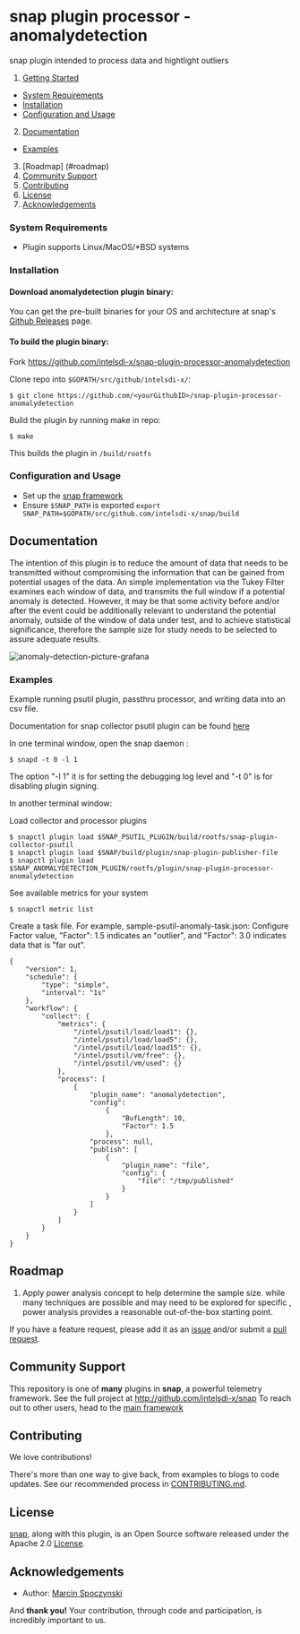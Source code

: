 # snap plugin processor - anomalydetection
snap plugin intended to process data and hightlight outliers

1. [Getting Started](#getting-started)
  * [System Requirements](#system-requirements)
  * [Installation](#installation)
  * [Configuration and Usage](configuration-and-usage)
2. [Documentation](#documentation)
  * [Examples](#examples)
3. [Roadmap] (#roadmap)
4. [Community Support](#community-support)
5. [Contributing](#contributing)
6. [License](#license)
7. [Acknowledgements](#acknowledgements)

### System Requirements
* Plugin supports Linux/MacOS/*BSD systems

### Installation
#### Download anomalydetection plugin binary:
You can get the pre-built binaries for your OS and architecture at snap's [Github Releases](https://github.com/intelsdi-x/snap/releases) page.

#### To build the plugin binary:
Fork https://github.com/intelsdi-x/snap-plugin-processor-anomalydetection

Clone repo into `$GOPATH/src/github/intelsdi-x/`:
```
$ git clone https://github.com/<yourGithubID>/snap-plugin-processor-anomalydetection
```
Build the plugin by running make in repo:
```
$ make
```
This builds the plugin in `/build/rootfs`

### Configuration and Usage
* Set up the [snap framework](https://github.com/intelsdi-x/snap/blob/master/README.md#getting-started)
* Ensure `$SNAP_PATH` is exported
`export SNAP_PATH=$GOPATH/src/github.com/intelsdi-x/snap/build`

## Documentation

The intention of this plugin is to reduce the amount of data that needs to be transmitted without compromising the information that can be gained from potential usages of the data. 
An simple implementation via the Tukey Filter examines each window of data, and transmits the full window if a potential anomaly is detected.
However, it may be that some activity before and/or after the event could be additionally relevant to understand the potential anomaly, outside of the window of data under test, and to achieve statistical significance, 
therefore the sample size for study needs to be selected to assure adequate results.

![anomaly-detection-picture-grafana](https://raw.githubusercontent.com/intelsdi-x/snap-plugin-processor-anomalydetection/blob/master/anomaly.png)

### Examples
Example running psutil plugin, passthru processor, and writing data into an csv file.

Documentation for snap collector psutil plugin can be found [here](https://github.com/intelsdi-x/snap-plugin-collector-psutil)

In one terminal window, open the snap daemon :
```
$ snapd -t 0 -l 1
```
The option "-l 1" it is for setting the debugging log level and "-t 0" is for disabling plugin signing.

In another terminal window:

Load collector and processor plugins
```
$ snapctl plugin load $SNAP_PSUTIL_PLUGIN/build/rootfs/snap-plugin-collector-psutil
$ snapctl plugin load $SNAP/build/plugin/snap-plugin-publisher-file
$ snapctl plugin load $SNAP_ANOMALYDETECTION_PLUGIN/rootfs/plugin/snap-plugin-processor-anomalydetection
```

See available metrics for your system
```
$ snapctl metric list
```

Create a task file. For example, sample-psutil-anomaly-task.json:
Configure Factor value, "Factor": 1.5 indicates an "outlier", and "Factor": 3.0 indicates data that is "far out".

```
{
    "version": 1,
    "schedule": {
        "type": "simple",
        "interval": "1s"
    },
    "workflow": {
        "collect": {
            "metrics": {
                "/intel/psutil/load/load1": {},
                "/intel/psutil/load/load5": {},
                "/intel/psutil/load/load15": {},
                "/intel/psutil/vm/free": {},
                "/intel/psutil/vm/used": {}
            },
            "process": [
                {
                    "plugin_name": "anomalydetection",
                    "config":
                        {
                            "BufLength": 10,
                            "Factor": 1.5
                        },
                    "process": null,
                    "publish": [
                        {
                            "plugin_name": "file",
                            "config": {
                                "file": "/tmp/published"
                            }
                        }
                    ]
                }
            ]
        }
    }
}
```

## Roadmap

1. Apply power analysis concept to help determine the sample size. while many techniques are possible and may need to be explored for specific , power analysis provides a reasonable out-of-the-box starting point.  

If you have a feature request, please add it as an [issue](https://github.com/intelsdi-x/snap-plugin-processor-anomalydetection/issues/new) and/or submit a [pull request](https://github.com/intelsdi-x/snap-plugin-processor-anomalydetection/pulls).

## Community Support
This repository is one of **many** plugins in **snap**, a powerful telemetry framework. See the full project at http://github.com/intelsdi-x/snap To reach out to other users, head to the [main framework](https://github.com/intelsdi-x/snap#community-support)

## Contributing
We love contributions!

There's more than one way to give back, from examples to blogs to code updates. See our recommended process in [CONTRIBUTING.md](CONTRIBUTING.md).

## License
[snap](http://github.com:intelsdi-x/snap), along with this plugin, is an Open Source software released under the Apache 2.0 [License](LICENSE).

## Acknowledgements

* Author: [Marcin Spoczynski](https://github.com/sandlbn)

And **thank you!** Your contribution, through code and participation, is incredibly important to us.